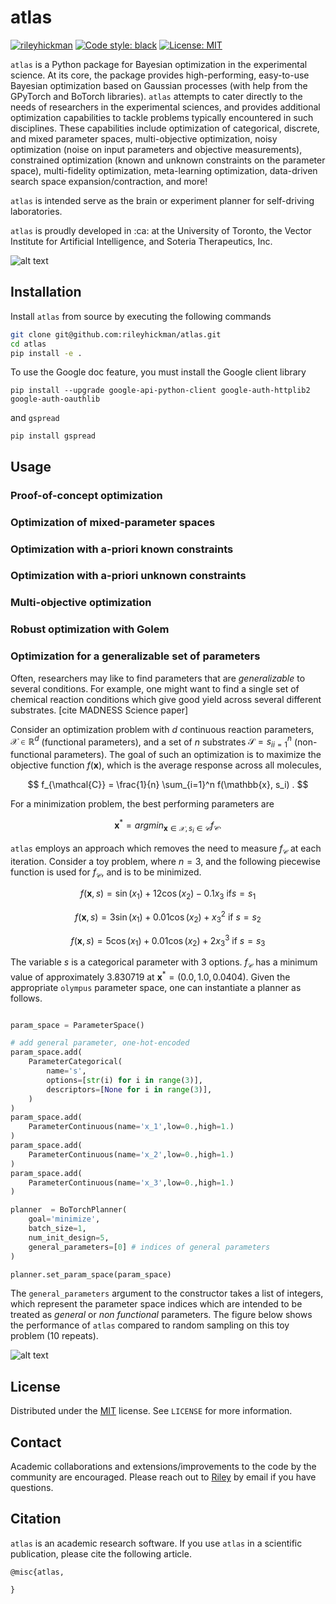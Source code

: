 # atlas


[![rileyhickman](https://circleci.com/gh/rileyhickman/atlas.svg?style=svg&circle-token=96039a8d33f9fade7e4c1a5420312b0711b16cde)](https://app.circleci.com/pipelines/github/rileyhickman/atlas)
[![Code style: black](https://img.shields.io/badge/code%20style-black-000000.svg)](https://github.com/psf/black)
[![License: MIT](https://img.shields.io/badge/License-MIT-yellow.svg)](https://opensource.org/licenses/MIT)


`atlas` is a Python package for Bayesian optimization in the experimental science. At its core, the package provides high-performing, easy-to-use Bayesian optimization based
on Gaussian processes (with help from the GPyTorch and BoTorch libraries). `atlas` attempts to cater directly to the needs of researchers in the experimental sciences,
and provides additional optimization capabilities to tackle problems typically encountered in such disciplines. These capabilities include optimization of categorical, discrete, and mixed parameter
spaces, multi-objective optimization, noisy optimization (noise on input parameters and objective measurements), constrained optimization (known and unknown constraints on the parameter space), multi-fidelity
optimization, meta-learning optimization, data-driven search space expansion/contraction, and more!

`atlas` is intended serve as the brain or experiment planner for self-driving laboratories.


`atlas` is proudly developed in :ca: at the University of Toronto, the Vector Institute for Artificial Intelligence, and Soteria Therapeutics, Inc.


![alt text](https://github.com/rileyhickman/atlas/blob/main/static/atlas_logo.png)

## Installation

Install `atlas` from source by executing the following commands

```bash
git clone git@github.com:rileyhickman/atlas.git
cd atlas
pip install -e .
```

To use the Google doc feature, you must install the Google client library

```
pip install --upgrade google-api-python-client google-auth-httplib2 google-auth-oauthlib
```

and `gspread`

```
pip install gspread
```

## Usage


### Proof-of-concept optimization


### Optimization of mixed-parameter spaces


### Optimization with a-priori known constraints


### Optimization with a-priori unknown constraints


### Multi-objective optimization


### Robust optimization with Golem


### Optimization for a generalizable set of parameters


Often, researchers may like to find parameters that are _generalizable_ to several conditions.
For example, one might want to find a single set of chemical reaction conditions which give good yield
across several different substrates. [cite MADNESS Science paper]

Consider an optimization problem with $d$ continuous reaction parameters, $\mathcal{X} \in \mathbb{R}^d$
(functional parameters), and a set of $n$ substrates $\mathcal{S} = { s_i }_{i=1}^n$ (non-functional
parameters). The goal of such an optimization is to maximize the objective function $f(\mathbf{x})$, which is
the average response across all molecules,

$$ f_{\mathcal{C}} = \frac{1}{n} \sum_{i=1}^n f(\mathbb{x}, s_i)  . $$

For a minimization problem, the best performing parameters are

$$  \mathbf{x}^* = argmin_{\mathbf{x}\in \mathcal{X}, s_i \in \mathcal{C}} f_{\mathcal{C}}  .$$

`atlas` employs an approach which removes the need to measure $f_{\mathcal{C}}$ at each iteration. Consider a toy problem,
where $n=3$, and the following piecewise function is used for $f_{\mathcal{C}}$, and is to be minimized.

$$ f(\mathbf{x}, s) = \sin(x_1) + 12\cos(x_2) - 0.1x_3   \text{  if}  s = s_1$$

$$ f(\mathbf{x}, s) = 3\sin(x_1) + 0.01\cos(x_2) + x_3^2  \text{  if }  s = s_2$$

$$ f(\mathbf{x}, s) = 5\cos(x_1) + 0.01\cos(x_2) + 2x_3^3  \text{  if } s = s_3$$


The variable $s$ is a categorical parameter with 3 options. $f_{\mathcal{C}}$ has a minimum value of approximately
3.830719 at $\mathbf{x}^* = (0.0, 1.0, 0.0404)$. Given the appropriate `olympus` parameter space, one can instantiate
a planner as follows.

```python

param_space = ParameterSpace()

# add general parameter, one-hot-encoded
param_space.add(
    ParameterCategorical(
        name='s',
        options=[str(i) for i in range(3)],
        descriptors=[None for i in range(3)],       
    )
)
param_space.add(
    ParameterContinuous(name='x_1',low=0.,high=1.)
)
param_space.add(
    ParameterContinuous(name='x_2',low=0.,high=1.)
)
param_space.add(
    ParameterContinuous(name='x_3',low=0.,high=1.)
)

planner  = BoTorchPlanner(
    goal='minimize',
    batch_size=1,
    num_init_design=5,
    general_parameters=[0] # indices of general parameters
)

planner.set_param_space(param_space)

```

The `general_parameters` argument to the constructor takes a list of integers, which
represent the parameter space indices which are intended to be treated as _general_ or _non functional_
parameters. The figure below shows the performance of `atlas` compared to random sampling on this toy
problem (10 repeats).

![alt text](https://github.com/rileyhickman/atlas/blob/main/static/synthetic_general_conditions_gradient.png)


## License

Distributed under the [MIT](https://choosealicense.com/licenses/mit/)
 license. See `LICENSE` for more information.

## Contact

Academic collaborations and extensions/improvements to the code by the community
are encouraged. Please reach out to [Riley](riley.hickman@mail.utoronto.ca) by email if you have questions.

## Citation

`atlas` is an academic research software. If you use `atlas` in a scientific publication, please cite the following article.

```
@misc{atlas,

}
```
